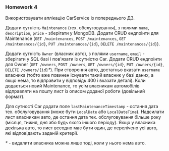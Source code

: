 ### Homework 4

Використовувати аплікацію CarService із попереднього ДЗ.

Додати сутність `Maintenance` (тех. обслуговування), з полями `name`, `description`, `price` - зберігати у MongoDB.
Додати CRUD ендпоінти для Maintenance (`GET /maintenances`, `POST /maintenances`, `GET /maintenances/{id}`, `PUT /maintenances/{id}`, `DELETE /maintenances/{id}`).

Додати сутність `Owner` (власник авто), з полями `username`, `email` - зберігати у SQL базі і пов'язати із сутністю Car.
Додати CRUD ендпоінти для Owner (`GET /owners`, `POST /owners`, `GET /owners/{id}`, `PUT /owners/{id}`, `DELETE /owners/{id}`_*_).
При створення авто, достатньо вказати `username` власника (тобто вже повинен існувати такий власник у базі даних, а якщо нема, то відправити у відповідь 400 і вказати деталі).
Коли додається новий Maintenance, то усім власникам автомобілів відправляти на пошту лист із описом доданої роботи (довільний формат).

Для сутності Car додати поле `lastMaintenanceTimestamp` - остання дата тех. обслуговування (може бути `LocalDate` або `LocalDateTime`). 
Надсилати лист власникам авто, де остання дата тех. обслуговування більше року (місяця, тижня, дня або будь якого іншого періоду).
Якщо у власника декілька авто, то лист всеодно має бути один, де перелічено усі авто, які відповідають заданій критерії.

_*_ - видалити власника можна лише тоді, коли у нього нема авто. 
